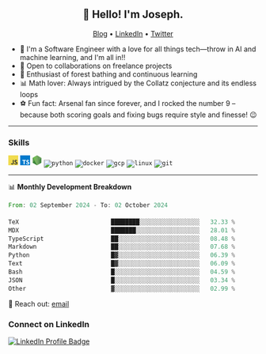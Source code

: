 <h2 align="center">👋 Hello! I'm Joseph.</h2>
<p align="center">
  <a href="https://ngugi-dev-blog-page.vercel.app/blog/">Blog</a> •
  <a href="https://www.linkedin.com/in/dev-joseph">LinkedIn</a> •
  <a href="#">Twitter</a> 
</p>


- 🔭 I'm a Software Engineer with a love for all things tech—throw in AI and machine learning, and I'm all in!!
- 💬 Open to collaborations on freelance projects
- 🌳 Enthusiast of forest bathing and continuous learning
- 📊 Math lover: Always intrigued by the Collatz conjecture and its endless loops
- ⚽ Fun fact: Arsenal fan since forever, and I rocked the number 9 – because both scoring goals and fixing bugs require style and finesse! 😉

-------


### Skills
<code><img height="20" alt="javascript" src="https://raw.githubusercontent.com/github/explore/80688e429a7d4ef2fca1e82350fe8e3517d3494d/topics/javascript/javascript.png"></code>
<code><img height="20" alt="typescript" src="https://raw.githubusercontent.com/github/explore/80688e429a7d4ef2fca1e82350fe8e3517d3494d/topics/typescript/typescript.png"></code>
<code><img height="20" alt="nodejs" src="https://raw.githubusercontent.com/github/explore/80688e429a7d4ef2fca1e82350fe8e3517d3494d/topics/nodejs/nodejs.png"></code>
<code><img height="20" alt="python" src="https://cdn.cdnlogo.com/logos/p/3/python.svg"></code>
<code><img height="20" alt="docker" src="https://cdn.worldvectorlogo.com/logos/docker.svg"></code>
<code><img height="20" alt="gcp" src="https://cdn.cdnlogo.com/logos/g/75/google-cloud.svg"></code>
<code><img height="20" alt="linux" src="https://cdn.cdnlogo.com/logos/l/21/linux-tux.svg"></code>
<code><img height="20" alt="git" src="https://cdn.worldvectorlogo.com/logos/git-icon.svg"></code>

-------

📊 **Monthly Development Breakdown**

<!--START_SECTION:waka-->

```rust
From: 02 September 2024 - To: 02 October 2024

TeX                          ████████░░░░░░░░░░░░░░░░░   32.33 %
MDX                          ███████░░░░░░░░░░░░░░░░░░   28.01 %
TypeScript                   ██░░░░░░░░░░░░░░░░░░░░░░░   08.48 %
Markdown                     ██░░░░░░░░░░░░░░░░░░░░░░░   07.68 %
Python                       █▓░░░░░░░░░░░░░░░░░░░░░░░   06.39 %
Text                         █▓░░░░░░░░░░░░░░░░░░░░░░░   06.09 %
Bash                         █░░░░░░░░░░░░░░░░░░░░░░░░   04.59 %
JSON                         █░░░░░░░░░░░░░░░░░░░░░░░░   03.34 %
Other                        ▓░░░░░░░░░░░░░░░░░░░░░░░░   02.99 %
```

<!--END_SECTION:waka-->

📧 Reach out: [email](mailto:josephngugi.dev@gmail.com)

### Connect on LinkedIn
[![LinkedIn Profile Badge](https://img.shields.io/badge/LinkedIn-2D9CDB?style=for-the-badge&logo=linkedin&logoColor=white)](https://www.linkedin.com/in/dev-joseph)
